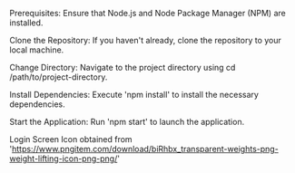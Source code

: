 Prerequisites: Ensure that Node.js and Node Package Manager (NPM) are installed.

Clone the Repository: If you haven't already, clone the repository to your local machine.

Change Directory: Navigate to the project directory using cd /path/to/project-directory.

Install Dependencies: Execute 'npm install' to install the necessary dependencies.

Start the Application: Run 'npm start' to launch the application.






Login Screen Icon obtained from 'https://www.pngitem.com/download/biRhbx_transparent-weights-png-weight-lifting-icon-png-png/'

